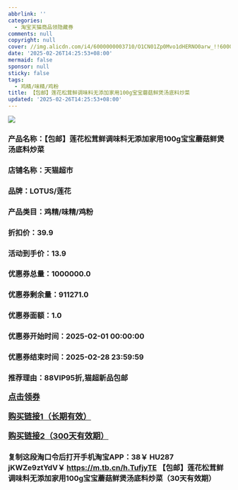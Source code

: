 ```yaml
---
abbrlink: ''
categories:
  - 淘宝天猫商品领隐藏券
comments: null
copyright: null
cover: //img.alicdn.com/i4/6000000003710/O1CN01Zp0Mvo1dHERNO0arw_!!6000000003710-0-sm.jpg
date: '2025-02-26T14:25:53+08:00'
mermaid: false
sponsor: null
sticky: false
tags:
  - 鸡精/味精/鸡粉
title: 【包邮】莲花松茸鲜调味料无添加家用100g宝宝蘑菇鲜煲汤底料炒菜
updated: '2025-02-26T14:25:53+08:00'
--- 
```


![](//img.alicdn.com/i4/6000000003710/O1CN01Zp0Mvo1dHERNO0arw_!!6000000003710-0-sm.jpg)

### 产品名称：【包邮】莲花松茸鲜调味料无添加家用100g宝宝蘑菇鲜煲汤底料炒菜
### 店铺名称：天猫超市
### 品牌：LOTUS/莲花
### 产品类目：鸡精/味精/鸡粉
### 折扣价：39.9
### 活动到手价：13.9
### 优惠券总量：1000000.0
### 优惠券剩余量：911271.0
### 优惠券面额：1.0
### 优惠券开始时间：2025-02-01 00:00:00	
### 优惠券结束时间：2025-02-28 23:59:59	
### 推荐理由：88VIP95折,猫超新品包邮

<p style="font-size: 18px; font-weight: bold;">
  <a href="https://uland.taobao.com/coupon/edetail?e=MjMKCNLEFe6lhHvvyUNXZfh8CuWt5YH5OVuOuRD5gLJMmdsrkidbOWBzzpT26idJAvZ1yroqr7SKAeRCrMi8phlZ9mF56wv%2BhgHcEIsXzmXLPi4NsKtO6tsJDcVEH8TURSHvQe2jOLZ9pbNCYX0I%2BPP%2BWUTgK%2F%2B0I%2BtaUgbudUxA%2B536asYsLWVfKa%2BhVnNDZcgupUOIiSSA1uN4kmG8%2FpjB6TX2HR3QQ5WKStDdyeTLAJho1Tgm24y1rRo98IyIzxHHRjXbSzC3GXpSbfs48q9o0DvbH6WzSnGYwlxEOi%2FZojSKypnXdBtC5SfQ3k9Q9pILCoZ%2B%2FH9%2BOHfs5nLQGA%3D%3D&traceId=21665f9817407225954674899d132c&union_lens=lensId%3AOPT%401740722610%402146a94c_0dec_1954b272035_23cd%4001%40eyJmbG9vcklkIjo3MzM1NH0ie" target="_blank">点击领券</a>
</p>
<p style="font-size: 18px; font-weight: bold;">
  <a href="https://s.click.taobao.com/t?e=m%3D2%26s%3Db6INDghaK7Fw4vFB6t2Z2ueEDrYVVa64K7Vc7tFgwiHjf2vlNIV67kyLuerTQxoGJ7ATJSEv96%2F3ID%2FV1RqsF4wnCJeELi4I%2FIEn%2BS1IjHAB0ghlTd7WlZVm%2FOAUUFw71qrpxiwMoCNxc1AtbZGVSz1as9dE8xRAUY7hrUMeysSMHuv7RoNv0Q0jFsbsQ7KWhNuzq3xb2cq02fzOSQ7egXqwWpfVxqB5YNSso1m%2FdRId2CQ4ZODDsE46xzejtR12ozvQCWI2PAlyfsBFZDqhxXSFvSTZM%2B%2F4A13NwUW6D5sIFskdzchshP8o6XXRZBuLTHSKda6%2BD90%3D" target="_blank">购买链接1（长期有效）</a>
</p>
<p style="font-size: 18px; font-weight: bold;">
  <a href="https://s.click.taobao.com/R1JbVNs" target="_blank">购买链接2（300天有效期）</a>
</p>

### 复制这段淘口令后打开手机淘宝APP：38￥ HU287 jKWZe9ztYdV￥ https://m.tb.cn/h.TufjyTE  【包邮】莲花松茸鲜调味料无添加家用100g宝宝蘑菇鲜煲汤底料炒菜（30天有效期）
